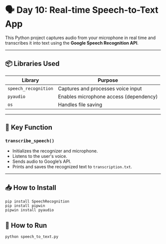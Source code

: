# 🗣️ Day 10: Real-time Speech-to-Text App

This Python project captures audio from your microphone in real time and transcribes it into text using the **Google Speech Recognition API**.

---

## 📦 Libraries Used

| Library              | Purpose                                  |
|----------------------|------------------------------------------|
| `speech_recognition` | Captures and processes voice input       |
| `pyaudio`            | Enables microphone access (dependency)   |
| `os`                 | Handles file saving                      |

---

## 🧠 Key Function

### `transcribe_speech()`
- Initializes the recognizer and microphone.
- Listens to the user's voice.
- Sends audio to Google’s API.
- Prints and saves the recognized text to `transcription.txt`.

---

## 📥 How to Install

```
pip install SpeechRecognition
pip install pipwin
pipwin install pyaudio
```

## 🚀 How to Run

```
python speech_to_text.py
```